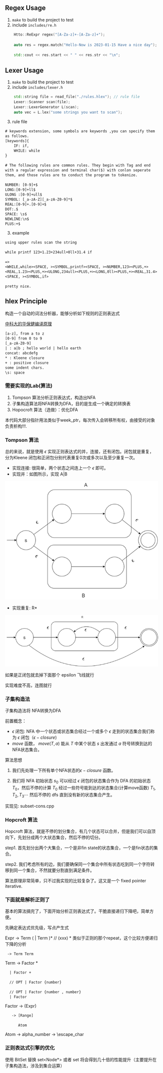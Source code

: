 ## Regex Usage 
1. `make` to build the project to test
2. include `includes/re.h`
```cpp
    Htto::ReExpr regex("[A-Za-z]+-[A-Za-z]+");
    
    auto res = regex.match("Hello-Now is 2023-01-15 Have a nice day");

    std::cout << res.start << " " << res.str << "\n";
```
## Lexer Usage 
1. `make` to build the project to test
2. include `includes/lexer.h` 
```cpp
    std::string file = read_file("./rules.hlex"); // rule file
    Lexer::Scanner scan(file);
    Lexer::LexerGenerator L(scan);
    auto vec = L.lex("some strings you want to scan");
```
3. rule file 
```
# keywords extension, some symbols are keywords ,you can specify them as follows.
[keywords]{
    IF: if,
    WHILE: while
}

# The following rules are common rules. They begin with Tag and end with a regular expression and terminal char($) with conlon seperate them, and those rules are to conduct the program to tokenize.

NUMBER: [0-9]+$
LONG:[0-9]+ll$
ULONG :[0-9]+ull$
SYMBOL: [_a-zA-Z][_a-zA-Z0-9]*$
REAL:[0-9]+.[0-9]+$
DOT:.$
SPACE: \s$
NEWLINE:\n$
PLUS:+$
```
3. example
```
using upper rules scan the string

while printf 123+1.23+234ull+0ll+31.4 if

=> 
<WHILE,while><SPACE, ><SYMBOL,printf><SPACE, ><NUMBER,123><PLUS,+><REAL,1.23><PLUS,+><ULONG,234ull><PLUS,+><LONG,0ll><PLUS,+><REAL,31.4><SPACE, ><SYMBOL,if>

pretty nice.
```
## hlex Principle
构造一个自动的词法分析器，能够分析如下规则的正则表达式

[中科大的华保健编译原理](https://www.bilibili.com/video/BV16h411X7JY/?spm_id_from=333.999.0.0)

```
[a-z], from a to z
[0-9] from 0 to 9
[_a-zA-Z0-9] 
| : a|b ; hello world | hello earth
concat: abcdefg
* : Kleene closure
+ : positive closure
some indent chars.
\s: space
```

### 需要实现的Lab(算法)
1. Tompson 算法分析正则表达式，构造出NFA
2. 子集构造算法将NFA转换为DFA，目的是生成一个确定的转换表
3. Hopocroft 算法（选做）：优化DFA

本代码大部分指针用法类似于week_ptr，每次传入会转移所有权，由接受的对象负责析构!!!.


### Tompson 算法
总的来说，就是使用 $\epsilon$ 实现正则表达式的并，连接，还有闭包。闭包就是重复，分为Kleene 闭包和正闭包分别代表重复0次或多次以及至少重复一次。

* 实现连接: 很简单，两个状态之间连上一个 $\epsilon$ 即可。
* 实现并：如图所示，实现 A|B

![实现 A|B](./img/01-tompson-or.drawio.png)

* 实现重复: R* 

![实现重复](./img/02-tompson-repeat.drawio.png)

如果是正闭包就去掉下面那个 epsilon 飞线就行

实现难度不高，连图就行

### 子集构造法
子集构造法将 NFA转换为DFA

前置概念：

* $\epsilon$ 闭包: NFA 中一个状态或状态集合经过一个或多个 $\epsilon$ 走到的状态集合我们称为 $\epsilon$ 闭包（$\epsilon -closure$)
* $move$ 函数， $move(T,a)$ 能从 $T$ 中某个状态 $s$ 出发通过 $a$ 符号转换到达的NFA状态集合。

算法思想

1.  我们先处理一下所有单个NFA状态的$\epsilon-closure$ 函数。

2. 我们将 NFA 初始状态 $s_0$ 可以经过 $\epsilon$ 闭包的状态集合作为 DFA 的初始状态 $T_0$，然后不停的计算 $T_0$ 经过一些符号能到达的状态集合(计算move函数) $T_1,T_2,T_3 \cdots$ 然后不停的 dfs 直到没有新的状态集合产生。

实现见: subset-cons.cpp 

### Hopcroft 算法
Hopcroft 算法，就是不停的划分集合，有几个状态可以合并，但是我们可以自顶向下，先划分成两个大状态集合，然后不停的切分。

step1. 首先划分出两个大集合，一个是非fin state的状态集合，一个是fin状态的集合。

step2. 我们考虑所有的边，我们要确保同一个集合中所有状态吃到同一个字符转移到同一个集合，不然就要分割直到满足条件。

算法原理非常简单，只不过我实现的比较复杂了。这又是一个 fixed pointer iterative.


### 下面就是解析正则了

基本的算法搞完了，下面开始分析正则表达式了。干脆直接递归下降吧，简单方便。

先确定表达式优先级，写点产生式

Expr -> Term ( | Term )* // (xxx) * 类似于正则的那个repeat，这个比较方便递归下降的分析

     -> Term Term 
     
Term -> Factor * 

      | Factor +

      // OPT | Factor {number}  

      // OPT | Factor {number , number} 
      | Factor 

Factor -> (Expr)

       -> [Range]

          Atom 

Atom -> alpha_number 
     -> \escape_char 

### 正则表达式引擎的优化
使用 BitSet 替换 set<Node*> 或者 set<int> 将会得到几十倍的性能提升（主要提升在子集构造法，涉及到集合运算）